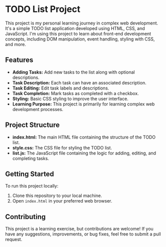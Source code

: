 # TODO List Project

This project is my personal learning journey in complex web development. It's a simple TODO list application developed using HTML, CSS, and JavaScript. I'm using this project to learn about front-end development concepts, including DOM manipulation, event handling, styling with CSS, and more.

## Features

- **Adding Tasks:** Add new tasks to the list along with optional descriptions.
- **Task Description:** Each task can have an associated description.
- **Task Editing:** Edit task labels and descriptions.
- **Task Completion:** Mark tasks as completed with a checkbox.
- **Styling:** Basic CSS styling to improve the user interface.
- **Learning Purpose:** This project is primarily for learning complex web development processes.

## Project Structure

- **index.html:** The main HTML file containing the structure of the TODO list.
- **style.css:** The CSS file for styling the TODO list.
- **list.js:** The JavaScript file containing the logic for adding, editing, and completing tasks.

## Getting Started

To run this project locally:

1. Clone this repository to your local machine.
2. Open `index.html` in your preferred web browser.

## Contributing

This project is a learning exercise, but contributions are welcome! If you have any suggestions, improvements, or bug fixes, feel free to submit a pull request.

